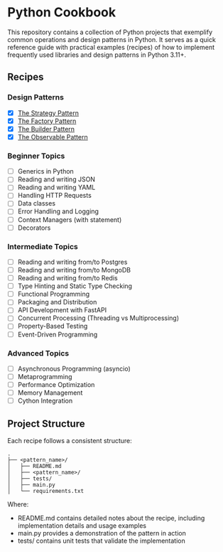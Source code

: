 # Python Cookbook

This repository contains a collection of Python projects that exemplify common operations and design patterns in Python. It serves as a quick reference guide with practical examples (recipes) of how to implement frequently used libraries and design patterns in Python 3.11+.

## Recipes

### Design Patterns
- [x] [The Strategy Pattern](./strategy_pattern/README.md)
- [x] [The Factory Pattern](./factory_pattern/README.md)
- [x] [The Builder Pattern](./builder_pattern/README.md)
- [x] [The Observable Pattern](./observable_pattern/README.md)

### Beginner Topics
- [ ] Generics in Python
- [ ] Reading and writing JSON
- [ ] Reading and writing YAML
- [ ] Handling HTTP Requests
- [ ] Data classes
- [ ] Error Handling and Logging
- [ ] Context Managers (with statement)
- [ ] Decorators

### Intermediate Topics
- [ ] Reading and writing from/to Postgres
- [ ] Reading and writing from/to MongoDB
- [ ] Reading and writing from/to Redis
- [ ] Type Hinting and Static Type Checking
- [ ] Functional Programming
- [ ] Packaging and Distribution
- [ ] API Development with FastAPI
- [ ] Concurrent Processing (Threading vs Multiprocessing)
- [ ] Property-Based Testing
- [ ] Event-Driven Programming

### Advanced Topics
- [ ] Asynchronous Programming (asyncio)
- [ ] Metaprogramming
- [ ] Performance Optimization
- [ ] Memory Management
- [ ] Cython Integration

## Project Structure

Each recipe follows a consistent structure:

```
.
├── <pattern_name>/
│   ├── README.md
│   ├── <pattern_name>/
│   ├── tests/
│   ├── main.py
│   └── requirements.txt
```

Where:
- README.md contains detailed notes about the recipe, including implementation details and usage examples
- main.py provides a demonstration of the pattern in action
- tests/ contains unit tests that validate the implementation
